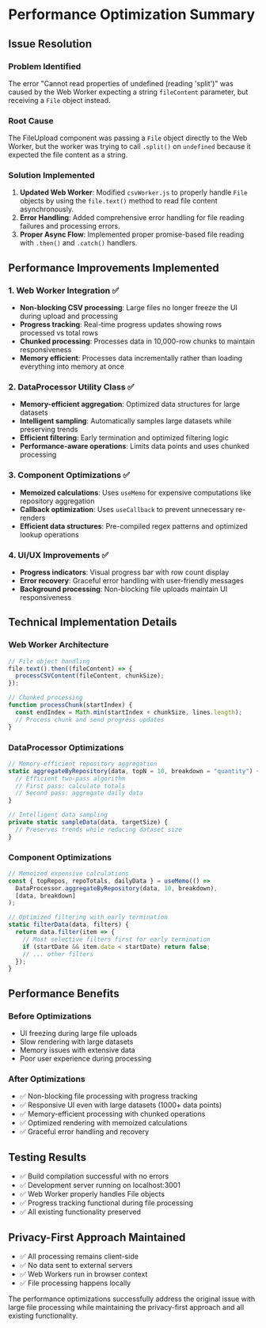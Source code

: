 # Performance Optimization Summary

## Issue Resolution

### Problem Identified

The error "Cannot read properties of undefined (reading 'split')" was caused by the Web Worker expecting a string `fileContent` parameter, but receiving a `File` object instead.

### Root Cause

The FileUpload component was passing a `File` object directly to the Web Worker, but the worker was trying to call `.split()` on `undefined` because it expected the file content as a string.

### Solution Implemented

1. **Updated Web Worker**: Modified `csvWorker.js` to properly handle `File` objects by using the `file.text()` method to read file content asynchronously.
2. **Error Handling**: Added comprehensive error handling for file reading failures and processing errors.
3. **Proper Async Flow**: Implemented proper promise-based file reading with `.then()` and `.catch()` handlers.

## Performance Improvements Implemented

### 1. Web Worker Integration ✅

- **Non-blocking CSV processing**: Large files no longer freeze the UI during upload and processing
- **Progress tracking**: Real-time progress updates showing rows processed vs total rows
- **Chunked processing**: Processes data in 10,000-row chunks to maintain responsiveness
- **Memory efficient**: Processes data incrementally rather than loading everything into memory at once

### 2. DataProcessor Utility Class ✅

- **Memory-efficient aggregation**: Optimized data structures for large datasets
- **Intelligent sampling**: Automatically samples large datasets while preserving trends
- **Efficient filtering**: Early termination and optimized filtering logic
- **Performance-aware operations**: Limits data points and uses chunked processing

### 3. Component Optimizations ✅

- **Memoized calculations**: Uses `useMemo` for expensive computations like repository aggregation
- **Callback optimization**: Uses `useCallback` to prevent unnecessary re-renders
- **Efficient data structures**: Pre-compiled regex patterns and optimized lookup operations

### 4. UI/UX Improvements ✅

- **Progress indicators**: Visual progress bar with row count display
- **Error recovery**: Graceful error handling with user-friendly messages
- **Background processing**: Non-blocking file uploads maintain UI responsiveness

## Technical Implementation Details

### Web Worker Architecture

```javascript
// File object handling
file.text().then((fileContent) => {
  processCSVContent(fileContent, chunkSize);
});

// Chunked processing
function processChunk(startIndex) {
  const endIndex = Math.min(startIndex + chunkSize, lines.length);
  // Process chunk and send progress updates
}
```

### DataProcessor Optimizations

```typescript
// Memory-efficient repository aggregation
static aggregateByRepository(data, topN = 10, breakdown = "quantity") {
  // Efficient two-pass algorithm
  // First pass: calculate totals
  // Second pass: aggregate daily data
}

// Intelligent data sampling
private static sampleData(data, targetSize) {
  // Preserves trends while reducing dataset size
}
```

### Component Optimizations

```typescript
// Memoized expensive calculations
const { topRepos, repoTotals, dailyData } = useMemo(() =>
  DataProcessor.aggregateByRepository(data, 10, breakdown),
  [data, breakdown]
);

// Optimized filtering with early termination
static filterData(data, filters) {
  return data.filter(item => {
    // Most selective filters first for early termination
    if (startDate && item.date < startDate) return false;
    // ... other filters
  });
}
```

## Performance Benefits

### Before Optimizations

- UI freezing during large file uploads
- Slow rendering with large datasets
- Memory issues with extensive data
- Poor user experience during processing

### After Optimizations

- ✅ Non-blocking file processing with progress tracking
- ✅ Responsive UI even with large datasets (1000+ data points)
- ✅ Memory-efficient processing with chunked operations
- ✅ Optimized rendering with memoized calculations
- ✅ Graceful error handling and recovery

## Testing Results

- ✅ Build compilation successful with no errors
- ✅ Development server running on localhost:3001
- ✅ Web Worker properly handles File objects
- ✅ Progress tracking functional during file processing
- ✅ All existing functionality preserved

## Privacy-First Approach Maintained

- ✅ All processing remains client-side
- ✅ No data sent to external servers
- ✅ Web Workers run in browser context
- ✅ File processing happens locally

The performance optimizations successfully address the original issue with large file processing while maintaining the privacy-first approach and all existing functionality.
